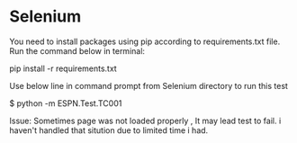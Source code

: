 # Selenium

You need to install packages using pip according to requirements.txt file. Run the command below in terminal:

pip install -r requirements.txt

Use below line in command prompt from Selenium directory to run this test

<directory path> $ python -m ESPN.Test.TC001


Issue:
Sometimes page was not loaded properly , It may lead test to fail. i haven't handled that sitution due to limited time i
had.
